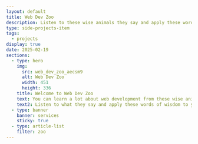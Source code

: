 ```yaml
---
layout: default
title: Web Dev Zoo
description: Listen to these wise animals they say and apply these words of wisdom to your everyday routine.
type: side-projects-item
tags:
  - projects
display: true
date: 2025-02-19
sections:
  - type: hero
    img:
      src: web_dev_zoo_aecsm9
      alt: Web Dev Zoo
      width: 451
      height: 336
    title: Welcome to Web Dev Zoo
    text: You can learn a lot about web development from these wise animals.
    text2: Listen to what they say and apply these words of wisdom to your everyday routine.
  - type: banner
    banner: services
    sticky: true
  - type: article-list
    filter: zoo
---
```

